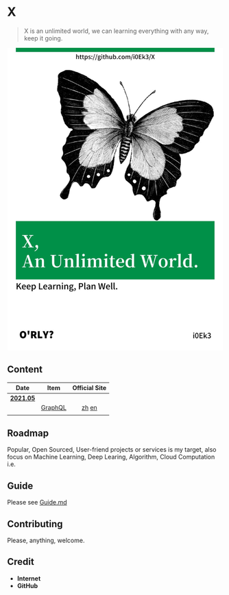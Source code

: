 # X

> X is an unlimited world, we can learning everything with any way, keep it going.

![cover](https://github.com/i0Ek3/X/blob/main/media/cover.jpg)


## Content

| Date  | Item | Official Site |
| :---: | :--: | :--: |
| **[2021.05](https://github.com/i0Ek3/X/tree/main/2021/05)** |  |  |
|  | [GraphQL](https://github.com/i0Ek3/X/tree/main/2021/05/GraphQL) | [zh](https://graphql.cn) [en](https://www.graphql.com) |
|  |  |  |


## Roadmap

Popular, Open Sourced, User-friend projects or services is my target, also focus on Machine Learning, Deep Learing, Algorithm, Cloud Computation i.e.

## Guide

Please see [Guide.md](https://github.com/i0Ek3/X/blob/main/Guide.md)

## Contributing

Please, anything, welcome.

## Credit

- **Internet**
- **GitHub**
